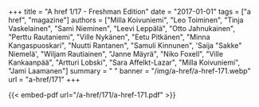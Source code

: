+++
title = "A href 1/17 - Freshman Edition"
date = "2017-01-01"
tags = ["a href", "magazine"]
authors = ["Milla Koivuniemi", "Leo Toiminen", "Tinja Vaskelainen", "Sami Nieminen", "Leevi Leppälä", "Otto Jahnukainen", "Perttu Rautaniemi", "Ville Nykänen", "Eetu Pitkänen", "Minna Kangaspuoskari", "Nuutti Rantanen", "Samuli Kinnunen", 'Saija "Sakke" Niemelä', "Wiljam Rautiainen", "Janne Mäyrä", "Niko Foxell", "Ville Kankaanpää", "Artturi Lobski", "Sara Affelkt-Lazar", "Milla Koivuniemi", "Jami Laamanen"]
summary = " "
banner = "/img/a-href/a-href-171.webp"
url = "a-href/171"
+++

{{< embed-pdf url="/a-href/171/a-href-171.pdf" >}}
